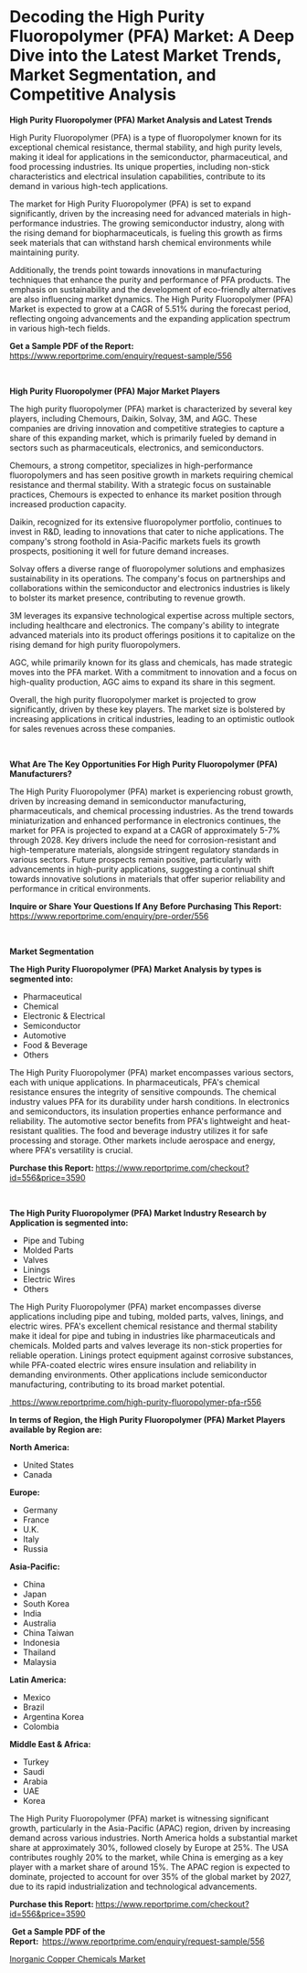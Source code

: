 <p><h1>Decoding the High Purity Fluoropolymer (PFA) Market: A Deep Dive into the Latest Market Trends, Market Segmentation, and Competitive Analysis</h1></p><p><strong>High Purity Fluoropolymer (PFA) Market Analysis and Latest Trends</strong></p>
<p><p>High Purity Fluoropolymer (PFA) is a type of fluoropolymer known for its exceptional chemical resistance, thermal stability, and high purity levels, making it ideal for applications in the semiconductor, pharmaceutical, and food processing industries. Its unique properties, including non-stick characteristics and electrical insulation capabilities, contribute to its demand in various high-tech applications. </p><p>The market for High Purity Fluoropolymer (PFA) is set to expand significantly, driven by the increasing need for advanced materials in high-performance industries. The growing semiconductor industry, along with the rising demand for biopharmaceuticals, is fueling this growth as firms seek materials that can withstand harsh chemical environments while maintaining purity. </p><p>Additionally, the trends point towards innovations in manufacturing techniques that enhance the purity and performance of PFA products. The emphasis on sustainability and the development of eco-friendly alternatives are also influencing market dynamics. The High Purity Fluoropolymer (PFA) Market is expected to grow at a CAGR of 5.51% during the forecast period, reflecting ongoing advancements and the expanding application spectrum in various high-tech fields.</p></p>
<p><strong>Get a Sample PDF of the Report:&nbsp;</strong> <a href="https://www.reportprime.com/enquiry/request-sample/556?utm_campaign=2603&utm_medium=2&utm_source=Github&utm_content=ia&utm_term=18032025&utm_id=high-purity-fluoropolymer-pfa">https://www.reportprime.com/enquiry/request-sample/556</a></p>
<p>&nbsp;</p>
<p><strong>High Purity Fluoropolymer (PFA) Major Market Players</strong></p>
<p><p>The high purity fluoropolymer (PFA) market is characterized by several key players, including Chemours, Daikin, Solvay, 3M, and AGC. These companies are driving innovation and competitive strategies to capture a share of this expanding market, which is primarily fueled by demand in sectors such as pharmaceuticals, electronics, and semiconductors.</p><p>Chemours, a strong competitor, specializes in high-performance fluoropolymers and has seen positive growth in markets requiring chemical resistance and thermal stability. With a strategic focus on sustainable practices, Chemours is expected to enhance its market position through increased production capacity.</p><p>Daikin, recognized for its extensive fluoropolymer portfolio, continues to invest in R&D, leading to innovations that cater to niche applications. The company's strong foothold in Asia-Pacific markets fuels its growth prospects, positioning it well for future demand increases.</p><p>Solvay offers a diverse range of fluoropolymer solutions and emphasizes sustainability in its operations. The company's focus on partnerships and collaborations within the semiconductor and electronics industries is likely to bolster its market presence, contributing to revenue growth.</p><p>3M leverages its expansive technological expertise across multiple sectors, including healthcare and electronics. The company's ability to integrate advanced materials into its product offerings positions it to capitalize on the rising demand for high purity fluoropolymers.</p><p>AGC, while primarily known for its glass and chemicals, has made strategic moves into the PFA market. With a commitment to innovation and a focus on high-quality production, AGC aims to expand its share in this segment.</p><p>Overall, the high purity fluoropolymer market is projected to grow significantly, driven by these key players. The market size is bolstered by increasing applications in critical industries, leading to an optimistic outlook for sales revenues across these companies.</p></p>
<p>&nbsp;</p>
<p><strong>What Are The Key Opportunities For High Purity Fluoropolymer (PFA) Manufacturers?</strong></p>
<p><p>The High Purity Fluoropolymer (PFA) market is experiencing robust growth, driven by increasing demand in semiconductor manufacturing, pharmaceuticals, and chemical processing industries. As the trend towards miniaturization and enhanced performance in electronics continues, the market for PFA is projected to expand at a CAGR of approximately 5-7% through 2028. Key drivers include the need for corrosion-resistant and high-temperature materials, alongside stringent regulatory standards in various sectors. Future prospects remain positive, particularly with advancements in high-purity applications, suggesting a continual shift towards innovative solutions in materials that offer superior reliability and performance in critical environments.</p></p>
<p><strong>Inquire or Share Your Questions If Any Before Purchasing This Report:</strong> <a href="https://www.reportprime.com/enquiry/pre-order/556?utm_campaign=2603&utm_medium=2&utm_source=Github&utm_content=ia&utm_term=18032025&utm_id=high-purity-fluoropolymer-pfa">https://www.reportprime.com/enquiry/pre-order/556</a></p>
<p>&nbsp;</p>
<p><strong>Market Segmentation</strong></p>
<p><strong>The High Purity Fluoropolymer (PFA) Market Analysis by types is segmented into:</strong></p>
<p><ul><li>Pharmaceutical</li><li>Chemical</li><li>Electronic & Electrical</li><li>Semiconductor</li><li>Automotive</li><li>Food & Beverage</li><li>Others</li></ul></p>
<p><p>The High Purity Fluoropolymer (PFA) market encompasses various sectors, each with unique applications. In pharmaceuticals, PFA's chemical resistance ensures the integrity of sensitive compounds. The chemical industry values PFA for its durability under harsh conditions. In electronics and semiconductors, its insulation properties enhance performance and reliability. The automotive sector benefits from PFA's lightweight and heat-resistant qualities. The food and beverage industry utilizes it for safe processing and storage. Other markets include aerospace and energy, where PFA's versatility is crucial.</p></p>
<p><strong>Purchase this Report:&nbsp;</strong><a href="https://www.reportprime.com/checkout?id=556&price=3590&utm_campaign=2603&utm_medium=2&utm_source=Github&utm_content=ia&utm_term=18032025&utm_id=high-purity-fluoropolymer-pfa">https://www.reportprime.com/checkout?id=556&price=3590</a></p>
<p>&nbsp;</p>
<p><strong>The High Purity Fluoropolymer (PFA) Market Industry Research by Application is segmented into:</strong></p>
<p><ul><li>Pipe and Tubing</li><li>Molded Parts</li><li>Valves</li><li>Linings</li><li>Electric Wires</li><li>Others</li></ul></p>
<p><p>The High Purity Fluoropolymer (PFA) market encompasses diverse applications including pipe and tubing, molded parts, valves, linings, and electric wires. PFA's excellent chemical resistance and thermal stability make it ideal for pipe and tubing in industries like pharmaceuticals and chemicals. Molded parts and valves leverage its non-stick properties for reliable operation. Linings protect equipment against corrosive substances, while PFA-coated electric wires ensure insulation and reliability in demanding environments. Other applications include semiconductor manufacturing, contributing to its broad market potential.</p></p>
<p><a href="https://www.reportprime.com/high-purity-fluoropolymer-pfa-r556?utm_campaign=2603&utm_medium=2&utm_source=Github&utm_content=ia&utm_term=18032025&utm_id=high-purity-fluoropolymer-pfa">&nbsp;https://www.reportprime.com/high-purity-fluoropolymer-pfa-r556</a></p>
<p><strong>In terms of Region, the High Purity Fluoropolymer (PFA) Market Players available by Region are:</strong></p>
<p>
    <p> <strong> North America: </strong>
        <ul>
            <li>United States</li>
            <li>Canada</li>
        </ul>
        </p> 
    <p> <strong> Europe: </strong>
        <ul>
            <li>Germany</li>
            <li>France</li>
            <li>U.K.</li>
            <li>Italy</li>
            <li>Russia</li>
        </ul>
        </p> 
    <p> <strong> Asia-Pacific: </strong>
        <ul>
            <li>China</li>
            <li>Japan</li>
            <li>South Korea</li>
            <li>India</li>
            <li>Australia</li>
            <li>China Taiwan</li>
            <li>Indonesia</li>
            <li>Thailand</li>
            <li>Malaysia</li>
        </ul>
        </p> 
    <p> <strong> Latin America: </strong>
        <ul>
            <li>Mexico</li>
            <li>Brazil</li>
            <li>Argentina Korea</li>
            <li>Colombia</li>
        </ul>
        </p> 
    <p> <strong> Middle East & Africa: </strong>
        <ul>
            <li>Turkey</li>
            <li>Saudi</li>
            <li>Arabia</li>
            <li>UAE</li>
            <li>Korea</li>
        </ul>
    </p>
    </p>
<p><p>The High Purity Fluoropolymer (PFA) market is witnessing significant growth, particularly in the Asia-Pacific (APAC) region, driven by increasing demand across various industries. North America holds a substantial market share at approximately 30%, followed closely by Europe at 25%. The USA contributes roughly 20% to the market, while China is emerging as a key player with a market share of around 15%. The APAC region is expected to dominate, projected to account for over 35% of the global market by 2027, due to its rapid industrialization and technological advancements.</p></p>
<p><strong>Purchase this Report: </strong><a href="https://www.reportprime.com/checkout?id=556&price=3590&utm_campaign=2603&utm_medium=2&utm_source=Github&utm_content=ia&utm_term=18032025&utm_id=high-purity-fluoropolymer-pfa">https://www.reportprime.com/checkout?id=556&price=3590</a></p>
<p>&nbsp;<strong>Get a Sample PDF of the Report:&nbsp;&nbsp;</strong><a href="https://www.reportprime.com/enquiry/request-sample/556?utm_campaign=2603&utm_medium=2&utm_source=Github&utm_content=ia&utm_term=18032025&utm_id=high-purity-fluoropolymer-pfa">https://www.reportprime.com/enquiry/request-sample/556</a></p>
<p><strong></strong></p>
<p><p><a href="https://github.com/bolalfredia7777/Market-Research-Report-List-1/blob/main/inorganic-copper-chemicals-market.md?utm_campaign=2603&utm_medium=2&utm_source=Github&utm_content=ia&utm_term=18032025&utm_id=high-purity-fluoropolymer-pfa">Inorganic Copper Chemicals Market</a></p></p>